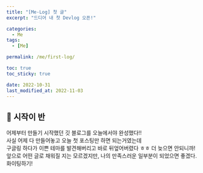 ```yaml
---
title: "[Me-Log] 첫 글"
excerpt: "드디어 내 첫 Devlog 오픈!"

categories:
  - Me
tags:
  - [Me]

permalink: /me/first-log/

toc: true
toc_sticky: true

date: 2022-10-31
last_modified_at: 2022-11-03
---
```


## 👻 시작이 반
어제부터 만들기 시작했던 깃 블로그를 오늘에서야 완성했다!!   
사실 어제 다 만들어놓고 오늘 첫 포스팅만 하면 되는거였는데   
구글링 하다가 이쁜 테마를 발견해버리고 바로 뒤엎어버렸다 ㅎㅎ 더 늦으면 안되니까!   
앞으로 어떤 글로 채워질 지는 모르겠지만, 나의 만족스러운 일부분이 되었으면 좋겠다.   
화이팅하기!
